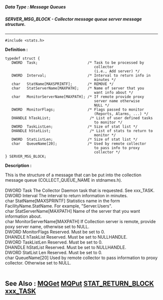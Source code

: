##### Data Type : Message Queues
##### SERVER_MSG_BLOCK - Collector message queue server message structure.
---
```
#include <stats.h>
```

**Definition :**
```
typedef struct {
   DWORD  Task;                       /* Task to be processed by
                                         collector
                                         (i.e., Add server) */
   DWORD  Interval;                   /* Interval to return info in
                                         minutes */
   char   StatName[MAXSPRINTF];       /* REMOVE */
   char   StatServerName[MAXPATH];    /* Name of server that you
                                         want info about */
   char   MonitorServerName[MAXPATH]; /* If remote provide proxy
                                         server name otherwise
                                         NULL */
   DWORD  MonitorFlags;               /* Flags passed to monitor
                                         (Reports, Alarms, ...) */
   DHANDLE hTaskList;                  /* List of user defined tasks
                                         to monitor */
   DWORD  TaskListLen;                /* Size of stat list */
   DHANDLE hStatList;                  /* List of stats to return to
                                         monitor */
   DWORD  StatListLen;                /* Size of stat list */
   char   QueueName[20];              /* Used by remote collector
                                         to pass info to proxy
                                         collector */
} SERVER_MSG_BLOCK;
```

**Description :**

This is the structure of a message that can be put into the collection message queue (COLLECT_QUEUE_NAME in stdnames.h).<br>
<br>
	DWORD	Task	The Collector Daemon task that is requested.  See xxx_TASK.<br>
	DWORD	Interval	The interval to return information in minutes.<br>
	char	StatName[MAXSPRINTF]	Statistics name in the form FacilityName.StatName.  For example, &quot;Server.Users&quot;.<br>
	char	StatServerName[MAXPATH]	Name of the server that you want information about.<br>
	char	MonitorServerName[MAXPATH]	If Collection server is remote, provide poxy server name, otherwise set to NULL.<br>
	DWORD	MonitorFlags	Reserved.  Must be set to 0.<br>
	DHANDLE	hTaskList	Reserved.  Must be set to NULLHANDLE.<br>
	DWORD 	TaskListLen	Reserved.  Must be set to 0.<br>
	DHANDLE	hStatList	Reserved.  Must be set to NULLHANDLE.<br>
	DWORD	StatList Len	Reserved.  Must be set to 0.<br>
	char	QueueName[20]	Used by remote collector to pass information to proxy collector.  Otherwise set to NULL.<br>
	<br>
	


**See Also :**
[MQGet](/domino-c-api-docs/reference/Func/MQGet)
[MQPut](/domino-c-api-docs/reference/Func/MQPut)
[STAT_RETURN_BLOCK](/domino-c-api-docs/reference/Data/STAT_RETURN_BLOCK)
[xxx_TASK](/domino-c-api-docs/reference/Symb/xxx_TASK)
---

